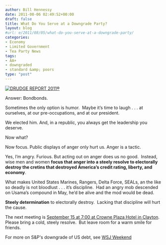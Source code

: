 ```yaml
---
author: Bill Hennessy
date: 2011-08-06 02:49:52+00:00
draft: false
title: What Do You Serve at a Downgrade Party?
layout: blog
#url: e/2011/08/05/what-do-you-serve-at-a-downgrade-party/
categories:
- Economy
- Limited Government
- Tea Party News
tags:
- AA+
- downgraded
- standard &amp; poors
type: "post"
---
```


[![DRUDGE REPORT 2011®](https://hennessysview.com/wp-content/uploads/2011/08/DRUDGE-REPORT-2011_thumb.png)
](https://www.drudgereport.com/)

Answer: Bondbonds.

Sometimes the only option is humor.  Maybe it’s time to laugh . . . at ourselves, at our pre-occupations, and at our president.

We elected him. And, in a republic, you always get the leadership you deserve.

Now what?

Now focus. Public displays of anger only hurt us. Anger is a tactic.

Yes, I’m angry. Furious. But acting out on anger does us no good.  Instead, wise men and women **focus that anger into a steely resolve to electorally destroy the cretins that destroyed America’s credit rating, liberty, and economy**.

What makes United States Marines, Rangers, Delta Force, SEALs, an the like so deadly is not bloodlust . . . it’s discipline.  Had an angry mob descended on Usama’s compound in May, he’d be alive and the mod would be dead.

**Steely determination** to electorally destroy.  Lacking that discipline will hurt the cause.

The next meeting is [September 15 at 7:00 at Crowne Plaza Hotel in Clayton](https://www.facebook.com/event.php?eid=200026046720114).  Please bring a cold, steely resolve.  But leave room for a warm smile for friends.

For more on S&P's downgrade of US debt, see [WSJ Weekend](https://online.wsj.com/article/SB10001424053111903366504576491421339802788.html?mod=WSJ_Home_largeHeadline)
